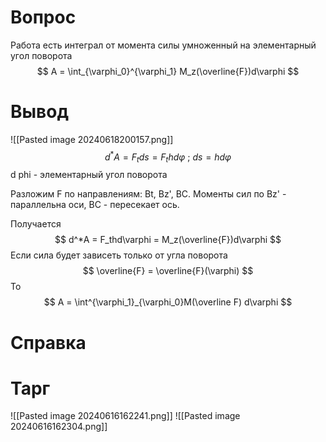 # Вопрос

Работа есть интеграл от момента силы умноженный на элементарный угол поворота 
$$
A = \int_{\varphi_0}^{\varphi_1} M_z(\overline{F})d\varphi
$$

# Вывод
![[Pasted image 20240618200157.png]]
$$
d^*A = F_tds = F_thd\varphi \ ; \ ds = hd\varphi 
$$
d phi - элементарный угол поворота 

Разложим F по направлениям: Bt, Bz', BC. Моменты сил по Bz' - параллельна оси, BC - пересекает ось.

Получается 
$$
d^*A = F_thd\varphi = M_z(\overline{F})d\varphi
$$
Если сила будет зависеть только от угла поворота
$$
\overline{F} = \overline{F}(\varphi)
$$
То
$$
A = \int^{\varphi_1}_{\varphi_0}M(\overline F) d\varphi
$$

# Справка



# Тарг
![[Pasted image 20240616162241.png]]
![[Pasted image 20240616162304.png]]
